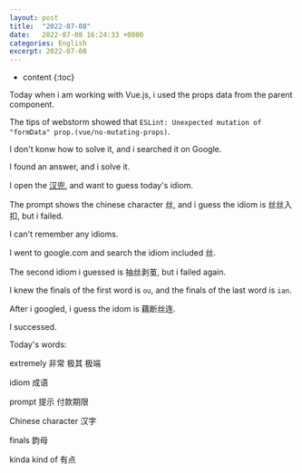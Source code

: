 ```yaml
---
layout: post
title:  "2022-07-08"
date:   2022-07-08 16:24:33 +0800
categories: English
excerpt: 2022-07-08
---
```


* content
{:toc}

Today when i am working with Vue.js, i used the props data from the parent component.

The tips of webstorm showed that `ESLint: Unexpected mutation of "formData" prop.(vue/no-mutating-props)`.

I don't konw how to solve it, and i searched it on Google.

I found an answer, and i solve it.

I open the [汉兜](https://handle.antfu.me/), and want to guess today's idiom.

The prompt shows the chinese character 丝, and i guess the idiom is 丝丝入扣, but i failed.

I can't remember any idioms.

I went to google.com and search the idiom included 丝.

The second idiom i guessed is 抽丝剥茧, but i failed again.

I knew the finals of the first word is `ou`, and the finals of the last word is `ian`.

After i googled, i guess the idom is 藕断丝连.

I successed.

Today's words:

extremely 非常 极其 极端

idiom 成语

prompt 提示 付款期限

Chinese character 汉字

finals 韵母

kinda kind of 有点
